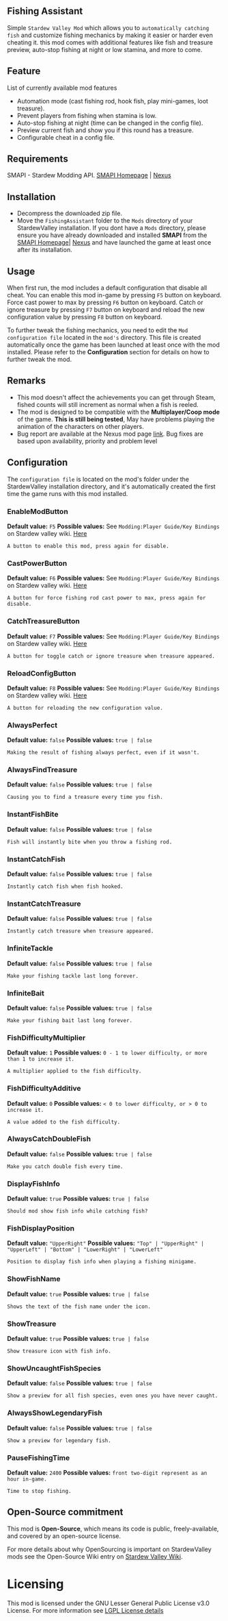 ## Fishing Assistant
Simple ```Stardew Valley Mod``` which allows you to ```automatically catching fish``` and customize fishing mechanics by making it easier or harder even cheating it. this mod comes with additional features like fish and treasure preview, auto-stop fishing at night or low stamina, and more to come.

## Feature
List of currently available mod features
- Automation mode (cast fishing rod, hook fish, play mini-games, loot treasure).
- Prevent players from fishing when stamina is low.
- Auto-stop fishing at night (time can be changed in the config file).
- Preview current fish and show you if this round has a treasure.
- Configurable cheat in a config file.

## Requirements
SMAPI - Stardew Modding API. [SMAPI Homepage](https://smapi.io/) | [Nexus](https://www.nexusmods.com/stardewvalley/mods/2400)

## Installation

- Decompress the downloaded zip file.
- Move the `FishingAssistant` folder to the `Mods` directory of your StardewValley installation. If you dont have a `Mods` directory, please ensure you have already downloaded and installed **SMAPI** from the [SMAPI Homepage](https://smapi.io/)| [Nexus](https://www.nexusmods.com/stardewvalley/mods/2400) and have launched the game at least once after its installation.

## Usage
When first run, the mod includes a default configuration that disable all cheat. You can enable this mod in-game by pressing `F5` button on keyboard. Force cast power to max by pressing `F6` button on keyboard. Catch or ignore treasure by pressing `F7` button on keyboard and reload the new configuration value by pressing `F8` button on keyboard.

To further tweak the fishing mechanics, you need to edit the `Mod configuration file` located in the `mod's` directory. This file is created automatically once the game has been launched at least once with the mod installed. Please refer to the **Configuration** section for details on how to further tweak the mod.

## Remarks
- This mod doesn't affect the achievements you can get through Steam, fished counts will still increment as normal when a fish is reeled.
- The mod is designed to be compatible with the **Multiplayer/Coop mode** of the game. **This is still being tested**, May have problems playing the animation of the characters on other players.
- Bug report are available at the Nexus mod page [link](https://www.nexusmods.com/stardewvalley/mods/5815?tab=bugs). Bug fixes are based upon availability, priority and problem level 

## Configuration
The `configuration file` is located on the mod's folder under the StardewValley installation directory, and it's automatically created the first time the game runs with this mod installed.

### EnableModButton 
**Default value:** `F5`
**Possible values:** See `Modding:Player Guide/Key Bindings` on Stardew valley wiki. [Here](https://stardewcommunitywiki.com/Modding:Player_Guide/Key_Bindings#Button_codes)

```
A button to enable this mod, press again for disable.
```

### CastPowerButton  
**Default value:** `F6`
**Possible values:** See `Modding:Player Guide/Key Bindings` on Stardew valley wiki. [Here](https://stardewcommunitywiki.com/Modding:Player_Guide/Key_Bindings#Button_codes)

```
A button for force fishing rod cast power to max, press again for disable.
```

### CatchTreasureButton   
**Default value:** `F7`
**Possible values:** See `Modding:Player Guide/Key Bindings` on Stardew valley wiki. [Here](https://stardewcommunitywiki.com/Modding:Player_Guide/Key_Bindings#Button_codes)

```
A button for toggle catch or ignore treasure when treasure appeared.
```

### ReloadConfigButton    
**Default value:** `F8`
**Possible values:** See `Modding:Player Guide/Key Bindings` on Stardew valley wiki. [Here](https://stardewcommunitywiki.com/Modding:Player_Guide/Key_Bindings#Button_codes)

```
A button for reloading the new configuration value.
```

### AlwaysPerfect     
**Default value:** `false`
**Possible values:** `true | false`

```
Making the result of fishing always perfect, even if it wasn't.
```

### AlwaysFindTreasure      
**Default value:** `false`
**Possible values:** `true | false`

```
Causing you to find a treasure every time you fish.
```

### InstantFishBite       
**Default value:** `false`
**Possible values:** `true | false`

```
Fish will instantly bite when you throw a fishing rod.
```

### InstantCatchFish       
**Default value:** `false`
**Possible values:** `true | false`

```
Instantly catch fish when fish hooked.
```

### InstantCatchTreasure        
**Default value:** `false`
**Possible values:** `true | false`

```
Instantly catch treasure when treasure appeared.
```

### InfiniteTackle         
**Default value:** `false`
**Possible values:** `true | false`

```
Make your fishing tackle last long forever.
```

### InfiniteBait          
**Default value:** `false`
**Possible values:** `true | false`

```
Make your fishing bait last long forever.
```

### FishDifficultyMultiplier           
**Default value:** `1`
**Possible values:** `0 - 1 to lower difficulty, or more than 1 to increase it.`

```
A multiplier applied to the fish difficulty.
```

### FishDifficultyAdditive            
**Default value:** `0`
**Possible values:** `< 0 to lower difficulty, or > 0 to increase it.`

```
A value added to the fish difficulty.
```

### AlwaysCatchDoubleFish             
**Default value:** `false`
**Possible values:** `true | false`

```
Make you catch double fish every time.
```

### DisplayFishInfo
**Default value:** `true`
**Possible values:** `true | false`

```
Should mod show fish info while catching fish?
```

### FishDisplayPosition             
**Default value:** `"UpperRight"`
**Possible values:** `"Top" | "UpperRight" | "UpperLeft" | "Bottom" | "LowerRight" | "LowerLeft"`

```
Position to display fish info when playing a fishing minigame.
```

### ShowFishName             
**Default value:** `true`
**Possible values:** `true | false`

```
Shows the text of the fish name under the icon.
```

### ShowTreasure              
**Default value:** `true`
**Possible values:** `true | false`

```
Show treasure icon with fish info.
```

### ShowUncaughtFishSpecies               
**Default value:** `false`
**Possible values:** `true | false`

```
Show a preview for all fish species, even ones you have never caught.
```

### AlwaysShowLegendaryFish                
**Default value:** `false`
**Possible values:** `true | false`

```
Show a preview for legendary fish.
```

### PauseFishingTime                 
**Default value:** `2400`
**Possible values:** `front two-digit represent as an hour in-game.`

```
Time to stop fishing.
```

## Open-Source commitment
This mod is **Open-Source**, which means its code is public, freely-available, and covered by an open-source license.

For more details about why OpenSourcing is important on StardewValley mods see the Open-Source Wiki entry on [Stardew Valley Wiki](https://stardewvalleywiki.com/Modding:Open_source).

# Licensing
This mod is licensed under the GNU Lesser General Public License v3.0 License. For more information see [LGPL License details](https://github.com/KilZenc/Stardew-SMAPI-Mods/blob/main/LICENSE)
